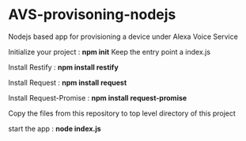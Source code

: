 # AVS-provisoning-nodejs
Nodejs based app for provisioning a device under Alexa Voice Service 

Initialize your project : <b>npm init</b> Keep the entry point a index.js

Install Restify : <b>npm install restify</b> 

Install Request : <b>npm install request</b>

Install Request-Promise : <b> npm install request-promise</b>

Copy the files from this repository to top level directory of this project 

start the app : <b> node index.js </b>
